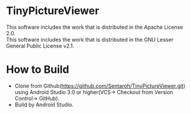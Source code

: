 # TinyPictureViewer

This software includes the work that is distributed in the Apache License 2.0.  
This software includes the work that is distributed in the GNU Lesser General Public License v2.1.

# How to Build

- Clone from Github(https://github.com/Sentaroh/TinyPictureViewer.git) using Android Studio 3.0 or higher(VCS-> Checkout from Version Control-> GitHub).
- Build by Android Studio.